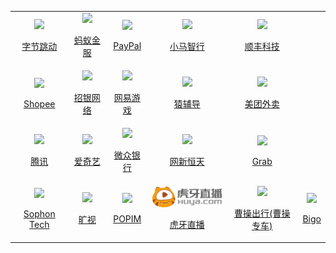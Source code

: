 <table align="center">
</tr><tr>
  <td align="center">
    <a href="infos/字节跳动-社招.md">
      <img src="assets/logo-字节跳动.jpg" width="140px">
      <p>字节跳动</p>
    </a>
  </td>
  <td align="center">
    <a href="infos/蚂蚁金服.md">
      <img src="assets/logo-蚂蚁金服.jpg" width="140px">
      <p>蚂蚁金服</p>
    </a>
  </td>
  </td>
    <td align="center">
    <a href="infos/PayPal.md">
     <img src="assets/paypal-logo.jpg" width="140px">
     <p>PayPal</p>
    </a>
  </td>
  <td align="center">
    <a href="infos/小马智行.md">
      <img src="assets/logo-小马智行.jpg" width="140px">
      <p>小马智行</p>
    </a>
  </td>
  <td align="center">
    <a href="infos/顺丰科技.md">
      <img src="assets/logo-顺丰科技.jpg" width="140px">
      <p>顺丰科技</p>
    </a>
  </td>
</tr><tr>
  <td align="center">
    <a href="infos/Shopee.md">
      <img src="assets/logo-Shopee.jpg" width="140px">
      <p>Shopee</p>
    </a>
  </td>
  <td align="center">
    <a href="infos/招银网络.md">
      <img src="assets/logo-招银网络.jpg" width="140px">
      <p>招银网络</p>
    </a>
  </td>
  <td align="center">
    <a href="infos/网易游戏.md">
      <img src="assets/logo-网易游戏.jpg" width="140px">
      <p>网易游戏</p>
    </a>
  </td>
  <td align="center">
    <a href="infos/猿辅导.md">
      <img src="assets/logo-猿辅导.jpg" width="140px">
      <p>猿辅导
</p>
    </a>
  </td>
  <td align="center">
    <a href="infos/美团外卖.md">
      <img src="assets/logo-美团外卖.jpg" width="140px">
      <p>美团外卖
</p>
    </a>
  </td>
</tr><tr>
  <td align="center">
    <a href="infos/腾讯.md">
      <img src="assets/logo-腾讯.jpg" width="140px">
      <p>腾讯
</p>
    </a>
  </td>
  <td align="center">
    <a href="infos/爱奇艺.md">
      <img src="assets/logo-爱奇艺.jpg" width="140px">
      <p>爱奇艺
</p>
    </a>
  </td>
  <td align="center">
    <a href="infos/微众银行.md">
      <img src="assets/logo-微众银行.jpg" width="140px">
      <p>微众银行
</p>
    </a>
  </td>
  <td align="center">
    <a href="infos/网新恒天.md">
      <img src="assets/logo-网新恒天.jpg" width="140px">
      <p>网新恒天
</p>
    </a>
  </td>
  <td align="center">
    <a href="infos/Grab.md">
      <img src="assets/logo-Grab.jpg" width="140px">
      <p>Grab
</p>
    </a>
  </td>
</tr><tr>
  <td align="center">
    <a href="infos/Sophon Tech.md">
      <img src="assets/logo-Sophon Tech.jpg" width="140px">
      <p>Sophon Tech</p>
    </a>
  </td>
    <td align="center">
    <a href="infos/旷视.md">
      <img src="assets/logo-旷视.jpeg" width="140px">
      <p>旷视</p>
    </a>
  </td>
  <td align="center">
    <a href="infos/POPIM.md">
      <img src="assets/logo-POPIM.jpg" width="140px">
      <p>POPIM</p>
    </a>
  </td>
    <td align="center">
    <a href="infos/虎牙直播.md">
      <img src="assets/logo-虎牙直播.png" width="140px">
      <p>虎牙直播</p>
    </a>
  </td>
  </td>
    <td align="center">
    <a href="infos/曹操出行.md">
      <img src="assets/logo-曹操出行.png" width="140px">
      <p>曹操出行(曹操专车)</p>
    </a>
  </td>
  </td>
    <td align="center">
    <a href="infos/Bigo.md">
      <img src="assets/logo-Bigo.png" width="140px">
      <p>Bigo</p>
    </a>
  </td>
  </tr><tr>
</table>
